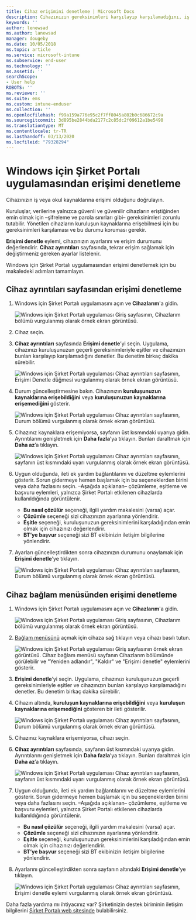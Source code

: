 ```yaml
---
title: Cihaz erişimini denetleme | Microsoft Docs
description: Cihazınızın gereksinimleri karşılayıp karşılamadığını, iş ve okul kaynaklarına erişimi olup olmadığını öğrenmek için cihaz erişimini denetleyin.
keywords: ''
author: lenewsad
ms.author: lanewsad
manager: dougeby
ms.date: 10/05/2018
ms.topic: article
ms.service: microsoft-intune
ms.subservice: end-user
ms.technology: ''
ms.assetid: ''
searchScope:
- User help
ROBOTS: ''
ms.reviewer: ''
ms.suite: ems
ms.custom: intune-enduser
ms.collection: ''
ms.openlocfilehash: f99a159a776e95c2f7ff8045a802b0c686672c9a
ms.sourcegitcommit: 3d895be2844bda2177c2c85dc2f09612a1be5490
ms.translationtype: MT
ms.contentlocale: tr-TR
ms.lasthandoff: 03/13/2020
ms.locfileid: "79328294"
---
```

# <a name="check-access-from-company-portal-app-for-windows"></a>Windows için Şirket Portalı uygulamasından erişimi denetleme

Cihazınızın iş veya okul kaynaklarına erişimi olduğunu doğrulayın. 

Kuruluşlar, verilerine yalnızca güvenli ve güvenilir cihazların eriştiğinden emin olmak için &ndash;şifreleme ve parola sınırları gibi&ndash; gereksinimleri zorunlu tutabilir. Yönetilen cihazların kuruluşun kaynaklarına erişebilmesi için bu gereksinimleri karşılaması ve bu durumu koruması gerekir.

**Erişimi denetle** eylemi, cihazınızın ayarlarını ve erişim durumunu değerlendirir. **Cihaz ayrıntıları** sayfasında, tekrar erişim sağlamak için değiştirmeniz gereken ayarlar listelenir. 

Windows için Şirket Portalı uygulamasından erişimi denetlemek için bu makaledeki adımları tamamlayın.  

## <a name="check-access-from-device-details-page"></a>Cihaz ayrıntıları sayfasından erişimi denetleme  
1. Windows için Şirket Portalı uygulamasını açın ve **Cihazlarım**'a gidin.  

    ![Windows için Şirket Portalı uygulaması Giriş sayfasının, Cihazlarım bölümü vurgulanmış olarak örnek ekran görüntüsü.](./media/1809_CheckAccess_Context_Select_Device.png)  
2. Cihaz seçin.  
3. **Cihaz ayrıntıları** sayfasında **Erişimi denetle**’yi seçin. Uygulama, cihazınızı kuruluşunuzun geçerli gereksinimleriyle eşitler ve cihazınızın bunları karşılayıp karşılamadığını denetler. Bu denetim birkaç dakika sürebilir.  

    ![Windows için Şirket Portalı uygulaması Cihaz ayrıntıları sayfasının, Erişimi Denetle düğmesi vurgulanmış olarak örnek ekran görüntüsü.](./media/1809_CheckAccess_Checking_Status.png) 

4. Durum güncelleştirmesine bakın. Cihazınızın **kuruluşunuzun kaynaklarına erişebildiğini** veya **kuruluşunuzun kaynaklarına erişemediğini** gösterir.  

   ![Windows için Şirket Portalı uygulaması Cihaz ayrıntıları sayfasının, Durum bölümü vurgulanmış olarak örnek ekran görüntüsü.](./media/1809_CheckAccess_Device_details_status1.png)  
   
5. Cihazınız kaynaklara erişemiyorsa, sayfanın üst kısmındaki uyarıya gidin. Ayrıntılarını genişletmek için **Daha fazla**’ya tıklayın. Bunları daraltmak için **Daha az**’a tıklayın.  

    ![Windows için Şirket Portalı uygulaması Cihaz ayrıntıları sayfasının, sayfanın üst kısmındaki uyarı vurgulanmış olarak örnek ekran görüntüsü.](./media/1809_CheckAccess_Device_details_alert1.png)  

6. Uygun olduğunda, ileti ek yardım bağlantılarını ve düzeltme eylemlerini gösterir. Sorun gidermeye hemen başlamak için bu seçeneklerden birini veya daha fazlasını seçin. &ndash;Aşağıda açıklanan&ndash; çözümleme, eşitleme ve başvuru eylemleri, yalnızca Şirket Portalı etkilenen cihazlarda kullanıldığında görüntülenir.  

     * **Bu nasıl çözülür** seçeneği, ilgili yardım makalesini (varsa) açar.  
     * **Çözümle** seçeneği sizi cihazınızın ayarlarına yönlendirir.  
     * **Eşitle** seçeneği, kuruluşunuzun gereksinimlerini karşıladığından emin olmak için cihazınızı değerlendirir.  
     * **BT’ye başvur** seçeneği sizi BT ekibinizin iletişim bilgilerine yönlendirir.   
 
6. Ayarları güncelleştirdikten sonra cihazınızın durumunu onaylamak için **Erişimi denetle**’ye tıklayın.  

    ![Windows için Şirket Portalı uygulaması Cihaz ayrıntıları sayfasının, Durum bölümü vurgulanmış olarak örnek ekran görüntüsü.](./media/1809_CheckAccess_Device_details_status1.png)  

## <a name="check-access-from-device-context-menu"></a>Cihaz bağlam menüsünden erişimi denetleme  
1. Windows için Şirket Portalı uygulamasını açın ve **Cihazlarım**'a gidin.  

    ![Windows için Şirket Portalı uygulaması Giriş sayfasının, Cihazlarım bölümü vurgulanmış olarak örnek ekran görüntüsü.](./media/1809_CheckAccess_Context_Select_Device.png)  

2. [Bağlam menüsünü](https://docs.microsoft.com//windows/uwp/design/controls-and-patterns/menus) açmak için cihaza sağ tıklayın veya cihazı basılı tutun.  

    ![Windows için Şirket Portalı uygulaması Giriş sayfasının örnek ekran görüntüsü. Cihaz bağlam menüsü sayfanın **Cihazlarım** bölümünde görülebilir ve "Yeniden adlandır", "Kaldır" ve "Erişimi denetle" eylemlerini gösterir.](./media/1809_DeviceContextMenu_Windows_CP.png)  
3. **Erişimi denetle**’yi seçin. Uygulama, cihazınızı kuruluşunuzun geçerli gereksinimleriyle eşitler ve cihazınızın bunları karşılayıp karşılamadığını denetler. Bu denetim birkaç dakika sürebilir.  
 
4. Cihazın altında, **kuruluşun kaynaklarına erişebildiğini** veya **kuruluşun kaynaklarına erişemediğini** gösteren bir ileti gösterilir. 

    ![Windows için Şirket Portalı uygulaması Cihaz ayrıntıları sayfasının, Durum bölümü vurgulanmış olarak örnek ekran görüntüsü.](./media/1809_CheckAccess_Context_Menu_Alert2.png) 

5. Cihazınız kaynaklara erişemiyorsa, cihazı seçin.  
6. **Cihaz ayrıntıları** sayfasında, sayfanın üst kısmındaki uyarıya gidin. Ayrıntılarını genişletmek için **Daha fazla**’ya tıklayın. Bunları daraltmak için **Daha az**’a tıklayın.  

    ![Windows için Şirket Portalı uygulaması Cihaz ayrıntıları sayfasının, sayfanın üst kısmındaki uyarı vurgulanmış olarak örnek ekran görüntüsü.](./media/1809_CheckAccess_Device_details_alert1.png)  

6. Uygun olduğunda, ileti ek yardım bağlantılarını ve düzeltme eylemlerini gösterir. Sorun gidermeye hemen başlamak için bu seçeneklerden birini veya daha fazlasını seçin. &ndash;Aşağıda açıklanan&ndash; çözümleme, eşitleme ve başvuru eylemleri, yalnızca Şirket Portalı etkilenen cihazlarda kullanıldığında görüntülenir.  

     * **Bu nasıl çözülür** seçeneği, ilgili yardım makalesini (varsa) açar.  
     * **Çözümle** seçeneği sizi cihazınızın ayarlarına yönlendirir.  
     * **Eşitle** seçeneği, kuruluşunuzun gereksinimlerini karşıladığından emin olmak için cihazınızı değerlendirir.  
     * **BT’ye başvur** seçeneği sizi BT ekibinizin iletişim bilgilerine yönlendirir.    

7. Ayarlarını güncelleştirdikten sonra sayfanın altındaki **Erişimi denetle**’ye tıklayın.  

    ![Windows için Şirket Portalı uygulaması Cihaz ayrıntıları sayfasının, Erişimi denetle eylemi vurgulanmış olarak örnek ekran görüntüsü.](./media/1809_CheckAccess_Device_details_button.png) 


Daha fazla yardıma mı ihtiyacınız var? Şirketinizin destek biriminin iletişim bilgilerini [Şirket Portalı web sitesinde](https://go.microsoft.com/fwlink/?linkid=2010980) bulabilirsiniz.
